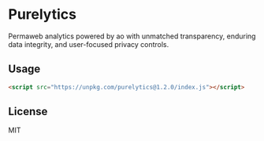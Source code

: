 # Purelytics
Permaweb analytics powered by ao with unmatched transparency, enduring data integrity, and user-focused privacy controls.

## Usage
```html
<script src="https://unpkg.com/purelytics@1.2.0/index.js"></script>
```

## License
MIT
```

